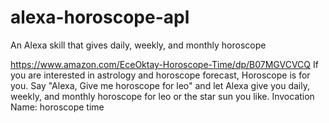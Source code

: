 # alexa-horoscope-apl
An Alexa skill that gives daily, weekly, and monthly horoscope

https://www.amazon.com/EceOktay-Horoscope-Time/dp/B07MGVCVCQ If you are interested in astrology and horoscope forecast, Horoscope is for you. Say "Alexa, Give me horoscope for leo" and let Alexa give you daily, weekly, and monthly horoscope for leo or the star sun you like. Invocation Name: horoscope time
